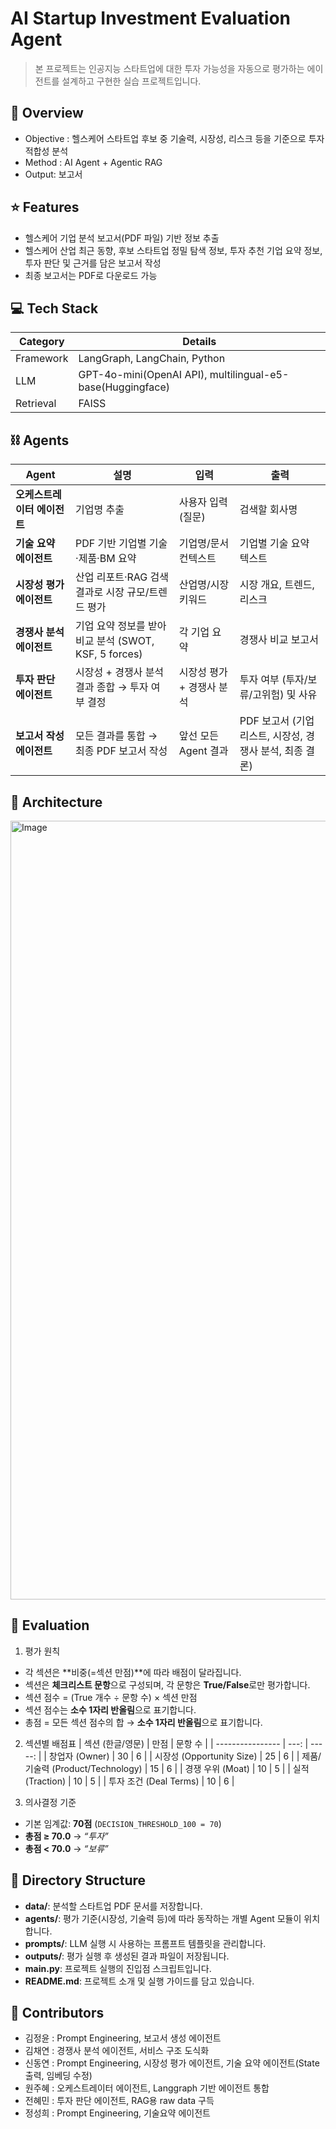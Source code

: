 # AI Startup Investment Evaluation Agent

> 본 프로젝트는 인공지능 스타트업에 대한 투자 가능성을 자동으로 평가하는 에이전트를 설계하고 구현한 실습 프로젝트입니다.


## 👀 Overview

- Objective : 헬스케어 스타트업 후보 중 기술력, 시장성, 리스크 등을 기준으로 투자 적합성 분석
- Method : AI Agent + Agentic RAG
- Output: 보고서 

## ⭐ Features

- 헬스케어 기업 분석 보고서(PDF 파일) 기반 정보 추출
- 헬스케어 산업 최근 동향, 후보 스타트업 정밀 탐색 정보, 투자 추천 기업 요약 정보, 투자 판단 및 근거를 담은 보고서 작성
- 최종 보고서는 PDF로 다운로드 가능

## 💻 Tech Stack 

| Category   | Details                      |
|------------|------------------------------|
| Framework  | LangGraph, LangChain, Python |
| LLM        | GPT-4o-mini(OpenAI API), multilingual-e5-base(Huggingface) |
| Retrieval  | FAISS           |

## ⛓️ Agents
| Agent            | 설명                                                                             | 입력              | 출력                                   |
| ---------------- | ------------------------------------------------------------------------------ | --------------- | ------------------------------------ |
| **오케스트레이터 에이전트** | 기업명 추출 | 사용자 입력 (질문)     | 검색할 회사명    |
| **기술 요약 에이전트**   | PDF 기반 기업별 기술·제품·BM 요약                                                         | 기업명/문서 컨텍스트     | 기업별 기술 요약 텍스트                        |
| **시장성 평가 에이전트**  | 산업 리포트·RAG 검색 결과로 시장 규모/트렌드 평가                                                 | 산업명/시장 키워드      | 시장 개요, 트렌드, 리스크                 |
| **경쟁사 분석 에이전트**  | 기업 요약 정보를 받아 비교 분석 (SWOT, KSF, 5 forces)                                       | 각 기업 요약         | 경쟁사 비교 보고서                       |
| **투자 판단 에이전트**   | 시장성 + 경쟁사 분석 결과 종합 → 투자 여부 결정                                                  | 시장성 평가 + 경쟁사 분석 | 투자 여부 (투자/보류/고위험) 및 사유               |
| **보고서 작성 에이전트**  | 모든 결과를 통합 → 최종 PDF 보고서 작성                                                      | 앞선 모든 Agent 결과  | PDF 보고서 (기업 리스트, 시장성, 경쟁사 분석, 최종 결론) |



## 🧩 Architecture
<img width="778" height="1246" alt="Image" src="https://github.com/user-attachments/assets/99c41f80-8bf7-46ab-b678-36cafaf040c0" />

## 🔢 Evaluation

1. 평가 원칙
- 각 섹션은 **비중(=섹션 만점)**에 따라 배점이 달라집니다.  
- 섹션은 **체크리스트 문항**으로 구성되며, 각 문항은 **True/False**로만 평가합니다.  
- 섹션 점수 = (True 개수 ÷ 문항 수) × 섹션 만점  
- 섹션 점수는 **소수 1자리 반올림**으로 표기합니다.  
- 총점 = 모든 섹션 점수의 합 → **소수 1자리 반올림**으로 표기합니다.  

2. 섹션별 배점표
| 섹션 (한글/영문) | 만점 | 문항 수 |
| ---------------- | ---: | -----: |
| 창업자 (Owner) | 30 | 6 |
| 시장성 (Opportunity Size) | 25 | 6 |
| 제품/기술력 (Product/Technology) | 15 | 6 |
| 경쟁 우위 (Moat) | 10 | 5 |
| 실적 (Traction) | 10 | 5 |
| 투자 조건 (Deal Terms) | 10 | 6 |

3. 의사결정 기준
- 기본 임계값: **70점** (`DECISION_THRESHOLD_100 = 70`)  
- **총점 ≥ 70.0** → *“투자”*  
- **총점 < 70.0** → *“보류”*


## 📂 Directory Structure
- **data/**: 분석할 스타트업 PDF 문서를 저장합니다.  
- **agents/**: 평가 기준(시장성, 기술력 등)에 따라 동작하는 개별 Agent 모듈이 위치합니다.  
- **prompts/**: LLM 실행 시 사용하는 프롬프트 템플릿을 관리합니다.  
- **outputs/**: 평가 실행 후 생성된 결과 파일이 저장됩니다.  
- **main.py**: 프로젝트 실행의 진입점 스크립트입니다.  
- **README.md**: 프로젝트 소개 및 실행 가이드를 담고 있습니다.  

## 👥 Contributors 
- 김정윤 : Prompt Engineering, 보고서 생성 에이전트
- 김채연 : 경쟁사 분석 에이전트, 서비스 구조 도식화
- 신동연 : Prompt Engineering, 시장성 평가 에이전트, 기술 요약 에이전트(State 출력, 임베딩 수정)
- 원주혜 : 오케스트레이터 에이전트, Langgraph 기반 에이전트 통합
- 전혜민 : 투자 판단 에이전트, RAG용 raw data 구득 
- 정성희 : Prompt Engineering, 기술요약 에이전트
